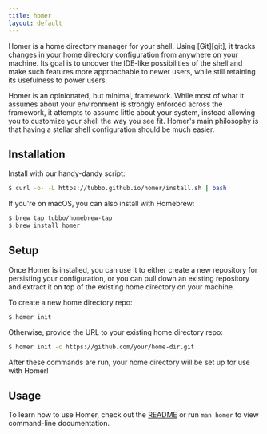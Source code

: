 ```yaml
---
title: homer
layout: default
---
```


Homer is a home directory manager for your shell. Using [Git][git], it
tracks changes in your home directory configuration from anywhere on
your machine. Its goal is to uncover the IDE-like possibilities of the
shell and make such features more approachable to newer users, while
still retaining its usefulness to power users.

Homer is an opinionated, but minimal, framework. While most of what
it assumes about your environment is strongly enforced across the
framework, it attempts to assume little about your system, instead
allowing you to customize your shell the way you see fit. Homer's main
philosophy is that having a stellar shell configuration should be
much easier.

## Installation

Install with our handy-dandy script:

```bash
$ curl -o- -L https://tubbo.github.io/homer/install.sh | bash
```

If you're on macOS, you can also install with Homebrew:

```bash
$ brew tap tubbo/homebrew-tap
$ brew install homer
```

## Setup

Once Homer is installed, you can use it to either create a new
repository for persisting your configuration, or you can pull down an
existing repository and extract it on top of the existing home directory
on your machine.

To create a new home directory repo:

```bash
$ homer init
```

Otherwise, provide the URL to your existing home directory repo:

```bash
$ homer init -c https://github.com/your/home-dir.git
```

After these commands are run, your home directory will be set up for use
with Homer!

## Usage

To learn how to use Homer, check out the [README][] or run `man homer`
to view command-line documentation.

[README]: https://github.com/tubbo/homer#homer
